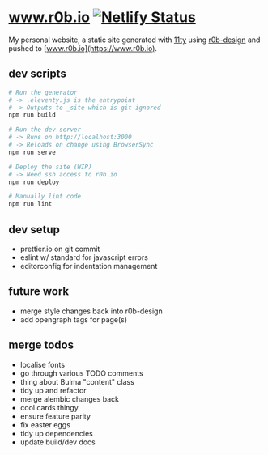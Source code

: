 # www.r0b.io [![Netlify Status](https://api.netlify.com/api/v1/badges/ed3d45ba-da8f-471d-9e03-da6a2e4668ec/deploy-status)](https://app.netlify.com/sites/sharp-newton-2d30e6/deploys)

My personal website, a static site generated with [11ty](https://www.11ty.dev/)
using [r0b-design](https://github.com/robb-j/r0b-design/)
and pushed to [www.r0b.io](https://www.r0b.io).

## dev scripts

```sh
# Run the generator
# -> .eleventy.js is the entrypoint
# -> Outputs to _site which is git-ignored
npm run build

# Run the dev server
# -> Runs on http://localhost:3000
# -> Reloads on change using BrowserSync
npm run serve

# Deploy the site (WIP)
# -> Need ssh access to r0b.io
npm run deploy

# Manually lint code
npm run lint
```

## dev setup

- prettier.io on git commit
- eslint w/ standard for javascript errors
- editorconfig for indentation management

## future work

- merge style changes back into r0b-design
- add opengraph tags for page(s)

## merge todos

- localise fonts
- go through various TODO comments
- thing about Bulma "content" class
- tidy up and refactor
- merge alembic changes back
- cool cards thingy
- ensure feature parity
- fix easter eggs
- tidy up dependencies
- update build/dev docs

